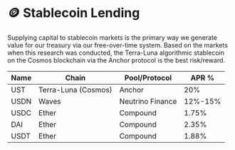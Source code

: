 # 🪙 Stablecoin Lending

Supplying capital to stablecoin markets is the primary way we generate value for our treasury via our free-over-time system. Based on the markets when this research was conducted, the Terra-Luna algorithmic stablecoin on the Cosmos blockchain via the Anchor protocol is the best risk/reward.

| Name | Chain               | Pool/Protocol    | APR %   |
| ---- | ------------------- | ---------------- | ------- |
| UST  | Terra-Luna (Cosmos) | Anchor           | 20%     |
| USDN | Waves               | Neutrino Finance | 12%-15% |
| USDC | Ether               | Compound         | 1.75%   |
| DAI  | Ether               | Compound         | 2.35%   |
| USDT | Ether               | Compound         | 1.88%   |
